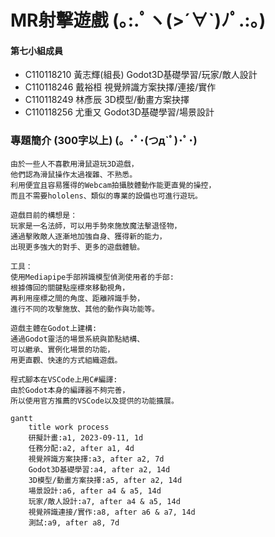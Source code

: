 
# MR射擊遊戲 (｡:.ﾟヽ(>´∀`)ﾉﾟ.:｡)   
#### 第七小組成員    
* C110118210 黃志輝(組長)  Godot3D基礎學習/玩家/敵人設計
* C110118246 戴裕桓  視覺辨識方案抉擇/連接/實作
* C110118249 林彥辰  3D模型/動畫方案抉擇
* C110118256 尤重又  Godot3D基礎學習/場景設計
### 專題簡介 (300字以上) (。･ﾟ･(つд`ﾟ)･ﾟ･)   
```
由於一些人不喜歡用滑鼠遊玩3D遊戲，
他們認為滑鼠操作太過複雜、不熟悉。
利用便宜且容易獲得的Webcam拍攝肢體動作能更直覺的操控，
而且不需要hololens、類似的專業的設備也可進行遊玩。

遊戲目前的構想是：
玩家是一名法師，可以用手勢來施放魔法擊退怪物，
通過擊敗敵人逐漸地加強自身、獲得新的能力，
出現更多強大的對手、更多的遊戲體驗。

工具：
使用Mediapipe手部辨識模型偵測使用者的手部:
根據傳回的關鍵點座標來移動視角，
再利用座標之間的角度、距離辨識手勢，
進行不同的攻擊施放、其他的動作與功能等。

遊戲主體在Godot上建構:
通過Godot靈活的場景系統與節點結構、
可以繼承、實例化場景的功能，
用更直觀、快速的方式組織遊戲。

程式腳本在VSCode上用C#編譯:
由於Godot本身的編譯器不夠完善，
所以使用官方推薦的VSCode以及提供的功能擴展。
```
```mermaid
gantt
    title work process
    研擬計畫:a1, 2023-09-11, 1d
    任務分配:a2, after a1, 4d
    視覺辨識方案抉擇:a3, after a2, 7d
    Godot3D基礎學習:a4, after a2, 14d
    3D模型/動畫方案抉擇:a5, after a2, 14d
    場景設計:a6, after a4 & a5, 14d
    玩家/敵人設計:a7, after a4 & a5, 14d
    視覺辨識連接/實作:a8, after a6 & a7, 14d
    測試:a9, after a8, 7d
```
